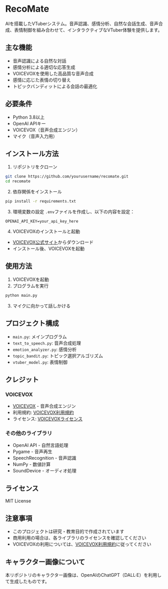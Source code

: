 # RecoMate

AIを搭載したVTuberシステム。音声認識、感情分析、自然な会話生成、音声合成、表情制御を組み合わせて、インタラクティブなVTuber体験を提供します。

## 主な機能

- 音声認識による自然な対話
- 感情分析による適切な応答生成
- VOICEVOXを使用した高品質な音声合成
- 感情に応じた表情の切り替え
- トピックバンディットによる会話の最適化

## 必要条件

- Python 3.8以上
- OpenAI APIキー
- VOICEVOX（音声合成エンジン）
- マイク（音声入力用）

## インストール方法

1. リポジトリをクローン
```bash
git clone https://github.com/yourusername/recomate.git
cd recomate
```

2. 依存関係をインストール
```bash
pip install -r requirements.txt
```

3. 環境変数の設定
`.env`ファイルを作成し、以下の内容を設定：
```
OPENAI_API_KEY=your_api_key_here
```

4. VOICEVOXのインストールと起動
- [VOICEVOX公式サイト](https://voicevox.hiroshiba.jp/)からダウンロード
- インストール後、VOICEVOXを起動

## 使用方法

1. VOICEVOXを起動
2. プログラムを実行
```bash
python main.py
```
3. マイクに向かって話しかける

## プロジェクト構成

- `main.py`: メインプログラム
- `text_to_speech.py`: 音声合成処理
- `emotion_analyzer.py`: 感情分析
- `topic_bandit.py`: トピック選択アルゴリズム
- `vtuber_model.py`: 表情制御

## クレジット

### VOICEVOX
- [VOICEVOX](https://voicevox.hiroshiba.jp/) - 音声合成エンジン
- 利用規約: [VOICEVOX利用規約](https://voicevox.hiroshiba.jp/term/)
- ライセンス: [VOICEVOXライセンス](https://github.com/VOICEVOX/voicevox/blob/master/LICENSE)

### その他のライブラリ
- OpenAI API - 自然言語処理
- Pygame - 音声再生
- SpeechRecognition - 音声認識
- NumPy - 数値計算
- SoundDevice - オーディオ処理

## ライセンス

MIT License

## 注意事項

- このプロジェクトは研究・教育目的で作成されています
- 商用利用の場合は、各ライブラリのライセンスを確認してください
- VOICEVOXの利用については、[VOICEVOX利用規約](https://voicevox.hiroshiba.jp/term/)に従ってください

## キャラクター画像について

本リポジトリのキャラクター画像は、OpenAIのChatGPT（DALL·E）を利用して生成したものです。 
